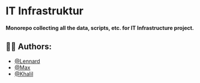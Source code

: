 <h1>IT Infrastruktur</h1>
<h4>Monorepo collecting all the data, scripts, etc. for IT Infrastructure project.</h4>

<h2>👨‍💻 Authors:</h2>

- [@Lennard](https://github.com/LennardZuendorf)
- [@Max](https://github.com/GMaxHTW)
- [@Khalil](https://github.com/Kale14)

